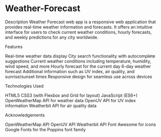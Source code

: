 # Weather-Forecast

Description
Weather Forecast web app is a responsive web application that provides real-time weather information and forecasts. It offers an intuitive interface for users to check current weather conditions, hourly forecasts, and weekly predictions for any city worldwide.

Features

Real-time weather data display
City search functionality with autocomplete suggestions
Current weather conditions including temperature, humidity, wind speed, and more
Hourly forecast for the current day
6-day weather forecast
Additional information such as UV index, air quality, and sunrise/sunset times
Responsive design for seamless use across devices

Technologies Used

HTML5
CSS3 (with Flexbox and Grid for layout)
JavaScript (ES6+)
OpenWeatherMap API for weather data
OpenUV API for UV index information
Weatherbit API for air quality data


Acknowledgements

OpenWeatherMap API
OpenUV API
Weatherbit API
Font Awesome for icons
Google Fonts for the Poppins font family
